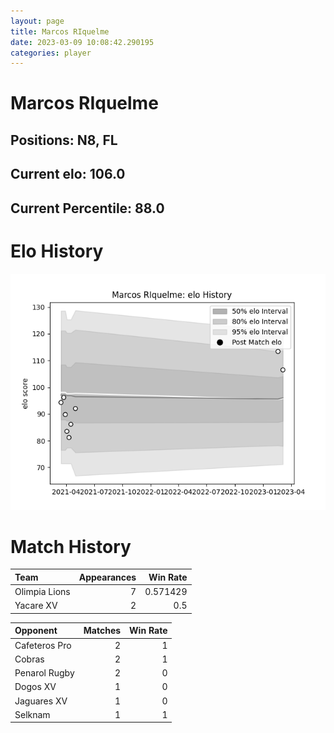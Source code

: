 ```yaml
---  
layout: page  
title: Marcos RIquelme  
date: 2023-03-09 10:08:42.290195  
categories: player  
---
```

# Marcos RIquelme

## Positions: N8, FL

## Current elo: 106.0

## Current Percentile: 88.0

# Elo History


![elo history](history_MarcosRIquelme.png)
# Match History


| Team          |   Appearances |   Win Rate |
|:--------------|--------------:|-----------:|
| Olimpia Lions |             7 |   0.571429 |
| Yacare XV     |             2 |   0.5      |

| Opponent      |   Matches |   Win Rate |
|:--------------|----------:|-----------:|
| Cafeteros Pro |         2 |          1 |
| Cobras        |         2 |          1 |
| Penarol Rugby |         2 |          0 |
| Dogos XV      |         1 |          0 |
| Jaguares XV   |         1 |          0 |
| Selknam       |         1 |          1 |
